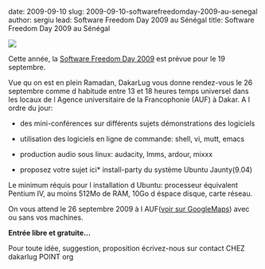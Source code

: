 date: 2009-09-10
slug: 2009-09-10-softwarefreedomday-2009-au-senegal
author: sergiu
lead: Software Freedom Day 2009 au Sénégal
title: Software Freedom Day 2009 au Sénégal


[![](/media/sfd2009/affiche-212x300.png)](/media/sfd2009/affiche.png)

    

Cette année, la [Software Freedom Day 2009](http://softwarefreedomday.org) est prévue pour le 19 septembre.

Vue qu on est en plein Ramadan, DakarLug vous donne rendez-vous le 26 septembre comme d habitude entre 13 et 18 heures temps universel dans les locaux de l Agence universitaire de la Francophonie (AUF) à Dakar.
A l ordre du jour:

*   des mini-conférences sur différents sujets
 démonstrations des logiciels

*   utilisation des logiciels en ligne de commande: shell, vi, mutt, emacs
*   production audio sous linux: audacity, lmms, ardour, mixxx
*   proposez votre sujet ici*   install-party du système Ubuntu Jaunty(9.04)

Le minimum réquis pour l installation d Ubuntu: processeur équivalent Pentium IV, au moins 512Mo de RAM, 10Go d éspace disque, carte réseau.

On vous attend le 26 septembre 2009 à l AUF([voir sur GoogleMaps](http://maps.google.com/maps/ms?ie=UTF8&amp;hl=fr&amp;t=h&amp;msa=0&amp;msid=107868570247087054742.00043d11dc8b1bc28cc58&amp;ll=14.679057,-17.468187&amp;spn=0.0074,0.009388&amp;z=17)) avec ou sans vos machines.

**Entrée libre et gratuite&#8230;**

Pour toute idée, suggestion, proposition écrivez-nous sur contact CHEZ dakarlug POINT org

    